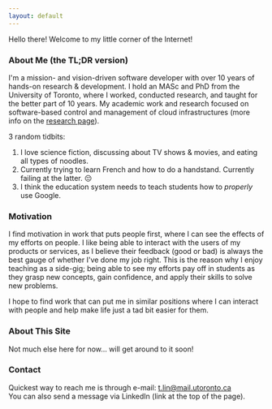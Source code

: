 ```yaml
---
layout: default
---
```


Hello there! Welcome to my little corner of the Internet!

### About Me (the TL;DR version)
I'm a mission- and vision-driven software developer with over 10 years of hands-on research & development.
I hold an MASc and PhD from the University of Toronto, where I worked, conducted research, and taught for the better part of 10 years.
My academic work and research focused on software-based control and management of cloud infrastructures (more info on the [research page](/research.html)).

3 random tidbits:
1. I love science fiction, discussing about TV shows & movies, and eating all types of noodles.
2. Currently trying to learn French and how to do a handstand. Currently failing at the latter. 😔
3. I think the education system needs to teach students how to *properly* use Google.

### Motivation
I find motivation in work that puts people first, where I can see the effects of my efforts on people.
I like being able to interact with the users of my products or services, as I believe their feedback (good or bad) is always the best gauge of whether I've done my job right.
This is the reason why I enjoy teaching as a side-gig; being able to see my efforts pay off in students as they grasp new concepts, gain confidence, and apply their skills to solve new problems.

I hope to find work that can put me in similar positions where I can interact with people and help make life just a tad bit easier for them.

### About This Site
Not much else here for now... will get around to it soon!

### Contact
Quickest way to reach me is through e-mail: t.lin@mail.utoronto.ca  
You can also send a message via LinkedIn (link at the top of the page).

